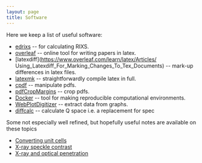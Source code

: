 ```yaml
---
layout: page
title: Software
---
```


Here we keep a list of useful software:
* [edrixs](https://nsls-ii.github.io/edrixs/) -- for calculating RIXS.
* [overleaf](https://www.overleaf.com/project) -- online tool for writing papers in latex.
* [latexdiff](https://www.overleaf.com/learn/latex/Articles/ Using_Latexdiff_For_Marking_Changes_To_Tex_Documents) -- mark-up differences in latex files.
* [latexmk](https://ctan.org/pkg/latexmk/?lang=en) -- straightforwardly compile latex in full.
* [cpdf](https://community.coherentpdf.com/) -- manipulate pdfs.
* [pdfCropMargins](https://pypi.org/project/pdfCropMargins/) -- crop pdfs.
* [Docker](https://www.docker.com/) -- tool for making reproducible computational environments.
* [WebPlotDigitizer](https://apps.automeris.io/wpd/) -- extract data from graphs.
* [diffcalc](https://github.com/DiamondLightSource/diffcalc-core) -- calculate Q space i.e. a replacement for spec


Some not especially well refined, but hopefully useful notes are available on these topics
* [Converting unit cells](https://github.com/mpmdean/converting_unitcells)
* [X-ray speckle contrast](https://github.com/mpmdean/speckle_contrast)
* [X-ray and optical penetration](https://github.com/mpmdean/optical_x-ray_penetration_depths)
